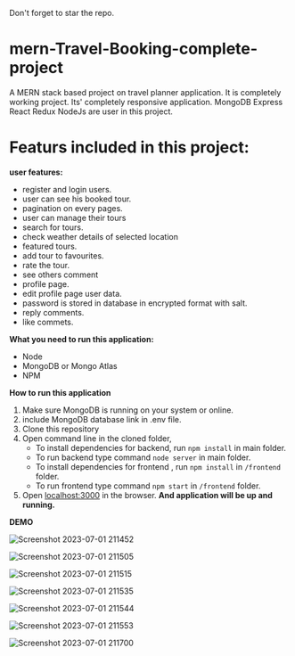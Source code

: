 Don't forget to star the repo.
# mern-Travel-Booking-complete-project
A MERN stack based project on travel planner application. It is completely working project. Its' completely responsive application.
MongoDB Express React Redux NodeJs are user in this project.

# Featurs included in this project:

**user features:**
 - register and login users. 
 - user can see his booked tour.
 - pagination on every pages.
 - user can manage their tours
 - search for tours.
 - check weather details of selected location
 - featured tours.
 - add tour to favourites.
 - rate the tour.
 - see others comment
 - profile page.
 - edit profile page user data.
 - password is stored in database in encrypted format with salt.
 - reply comments.
 - like commets.


**What you need to run this application:**

 - Node 
 - MongoDB or Mongo Atlas
 - NPM

**How to run this application**
1.  Make sure MongoDB is running on your system or online.
2. include MongoDB database link in .env file.
3. Clone this repository
4. Open command line in the cloned folder,
    - To install dependencies for backend, run  `npm install` in main folder.
    - To run backend type command `node server` in main folder.
    - To install dependencies for frontend , run  `npm install` in `/frontend` folder.
    - To run frontend type command `npm start` in `/frontend` folder.
5.  Open  [localhost:3000](http://localhost:3000/)  in the browser.
 **And application will be up and running.**


**DEMO**


![Screenshot 2023-07-01 211452](https://github.com/shubham-200315/Mern-tour-travel/assets/105916104/1eeede96-868c-4d26-8b08-f9bbb2faab7d)

![Screenshot 2023-07-01 211505](https://github.com/shubham-200315/Mern-tour-travel/assets/105916104/791efa84-e415-4320-9d7b-154cef56e8db)

![Screenshot 2023-07-01 211515](https://github.com/shubham-200315/Mern-tour-travel/assets/105916104/fccf62b6-c216-4202-b6cd-6e5cd63ccaab)

![Screenshot 2023-07-01 211535](https://github.com/shubham-200315/Mern-tour-travel/assets/105916104/e5c92587-7e52-4818-873a-ed87a026d4e0)


![Screenshot 2023-07-01 211544](https://github.com/shubham-200315/Mern-tour-travel/assets/105916104/fb38d690-fb54-4cca-95b5-4fa8680deed4)


![Screenshot 2023-07-01 211553](https://github.com/shubham-200315/Mern-tour-travel/assets/105916104/00940870-0556-4c42-88c9-6866fda6053b)

![Screenshot 2023-07-01 211700](https://github.com/shubham-200315/Mern-tour-travel/assets/105916104/00e3289c-e960-4c8b-a673-6b53777850f4)





